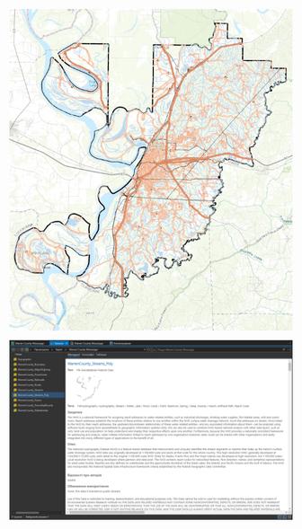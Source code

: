
![Map](https://github.com/SergeyShchus/GIS_PRO/blob/main/Metadata/Metadata%20in%20ArcGIS%20Pro.png?raw=true)

![Map](https://github.com/SergeyShchus/GIS_PRO/blob/main/Metadata/Metadata_example.PNG?raw=true)
